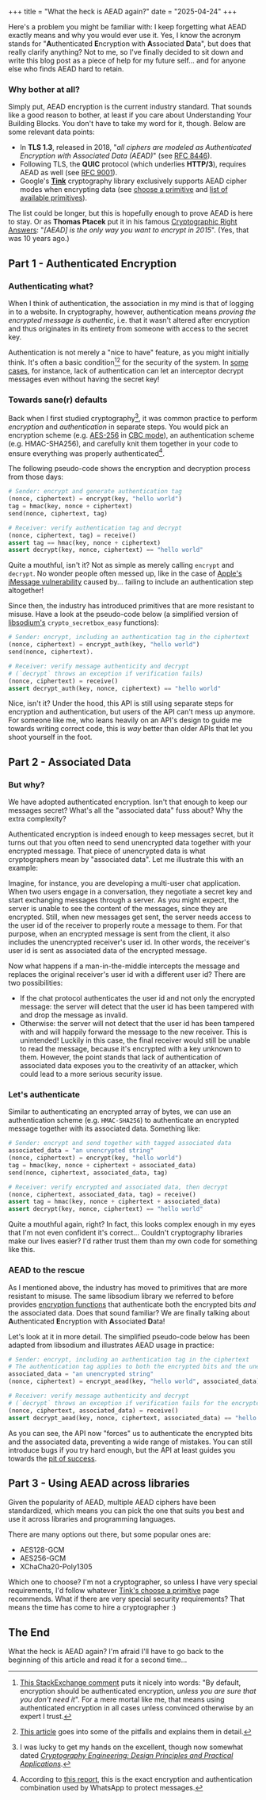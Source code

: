+++
title = "What the heck is AEAD again?"
date = "2025-04-24"
+++

Here's a problem you might be familiar with: I keep forgetting what AEAD exactly means and why you would ever use it. Yes, I know the acronym stands for "**A**uthenticated **E**ncryption with **A**ssociated **D**ata", but does that really clarify anything? Not to me, so I've finally decided to sit down and write this blog post as a piece of help for my future self... and for anyone else who finds AEAD hard to retain.

### Why bother at all?

Simply put, AEAD encryption is the current industry standard. That sounds like a good reason to bother, at least if you care about Understanding Your Building Blocks. You don't have to take my word for it, though. Below are some relevant data points:

* In **TLS 1.3**, released in 2018, "*all ciphers are modeled as Authenticated Encryption with Associated Data (AEAD)*" (see [RFC 8446](https://www.rfc-editor.org/rfc/rfc8446.html#section-5.2)).
* Following TLS, the **QUIC** protocol (which underlies **HTTP/3**), requires AEAD as well (see [RFC 9001](https://www.rfc-editor.org/rfc/rfc9001.html#section-5.4.1-8)).
* Google's [**Tink**](https://developers.google.com/tink) cryptography library exclusively supports AEAD cipher modes when encrypting data (see [choose a primitive](https://developers.google.com/tink/choose-primitive) and [list of available primitives](https://developers.google.com/tink/primitives-by-language)).

The list could be longer, but this is hopefully enough to prove AEAD is here to stay. Or as **Thomas Ptacek** put it in his famous [Cryptographic Right Answers](https://gist.github.com/tqbf/be58d2d39690c3b366ad): "_\[AEAD\] is the only way you want to encrypt in 2015_". (Yes, that was 10 years ago.)

## Part 1 - Authenticated Encryption
### Authenticating what?

When I think of authentication, the association in my mind is that of logging in to a website. In cryptography, however, authentication means _proving the encrypted message is authentic_, i.e. that it wasn't altered after encryption and thus originates in its entirety from someone with access to the secret key.

Authentication is not merely a "nice to have" feature, as you might initially think. It's often a basic condition[^1][^2] for the security of the system. In [some cases](https://news.ycombinator.com/item?id=24536159), for instance, lack of authentication can let an interceptor decrypt messages even without having the secret key!

### Towards sane(r) defaults

Back when I first studied cryptography[^3], it was common practice to perform _encryption_ and _authentication_ in separate steps. You would pick an encryption scheme (e.g. [AES-256](https://en.wikipedia.org/wiki/Advanced_Encryption_Standard) in [CBC mode](https://en.wikipedia.org/wiki/Block_cipher_mode_of_operation#Cipher_block_chaining_(CBC))), an authentication scheme (e.g. HMAC-SHA256), and carefully knit them together in your code to ensure everything was properly authenticated[^4].

The following pseudo-code shows the encryption and decryption process from those days:

```python
# Sender: encrypt and generate authentication tag
(nonce, ciphertext) = encrypt(key, "hello world")
tag = hmac(key, nonce + ciphertext)
send(nonce, ciphertext, tag)

# Receiver: verify authentication tag and decrypt
(nonce, ciphertext, tag) = receive()
assert tag == hmac(key, nonce + ciphertext)
assert decrypt(key, nonce, ciphertext) == "hello world"
```

Quite a mouthful, isn't it? Not as simple as merely calling `encrypt` and `decrypt`. No wonder people often messed up, like in the case of [Apple's iMessage vulnerability](https://blog.cryptographyengineering.com/2016/03/21/attack-of-week-apple-imessage/) caused by... failing to include an authentication step altogether!

Since then, the industry has introduced primitives that are more resistant to misuse. Have a look at the pseudo-code below (a simplified version of [libsodium's](https://doc.libsodium.org/secret-key_cryptography/secretbox) `crypto_secretbox_easy` functions):

```python
# Sender: encrypt, including an authentication tag in the ciphertext
(nonce, ciphertext) = encrypt_auth(key, "hello world")
send(nonce, ciphertext).

# Receiver: verify message authenticity and decrypt
# (`decrypt` throws an exception if verification fails)
(nonce, ciphertext) = receive()
assert decrypt_auth(key, nonce, ciphertext) == "hello world"
```

Nice, isn't it? Under the hood, this API is still using separate steps for encryption and authentication, but users of the API can't mess up anymore. For someone like me, who leans heavily on an API's design to guide me towards writing correct code, this is _way_ better than older APIs that let you shoot yourself in the foot.

## Part 2 - Associated Data

### But why?

We have adopted authenticated encryption. Isn't that enough to keep our messages secret? What's all the "associated data" fuss about? Why the extra complexity?

Authenticated encryption is indeed enough to keep messages secret, but it turns out that you often need to send unencrypted data together with your encrypted message. That piece of unencrypted data is what cryptographers mean by "associated data". Let me illustrate this with an example:

Imagine, for instance, you are developing a multi-user chat application. When two users engage in a conversation, they negotiate a secret key and start exchanging messages through a server. As you might expect, the server is unable to see the content of the messages, since they are encrypted. Still, when new messages get sent, the server needs access to the user id of the receiver to properly route a message to them. For that purpose, when an encrypted message is sent from the client, it also includes the unencrypted receiver's user id. In other words, the receiver's user id is sent as associated data of the encrypted message.

Now what happens if a man-in-the-middle intercepts the message and replaces the original receiver's user id with a different user id? There are two possibilities:

- If the chat protocol authenticates the user id and not only the encrypted message: the server will detect that the user id has been tampered with and drop the message as invalid.
- Otherwise: the server will not detect that the user id has been tampered with and will happily forward the message to the new receiver. This is unintended! Luckily in this case, the final receiver would still be unable to read the message, because it's encrypted with a key unknown to them. However, the point stands that lack of authentication of associated data exposes you to the creativity of an attacker, which could lead to a more serious security issue.
### Let's authenticate

Similar to authenticating an encrypted array of bytes, we can use an authentication scheme (e.g. `HMAC-SHA256`) to authenticate an encrypted message together with its associated data. Something like:

```python
# Sender: encrypt and send together with tagged associated data
associated_data = "an unencrypted string"
(nonce, ciphertext) = encrypt(key, "hello world")
tag = hmac(key, nonce + ciphertext + associated_data)
send(nonce, ciphertext, associated_data, tag)

# Receiver: verify encrypted and associated data, then decrypt
(nonce, ciphertext, associated_data, tag) = receive()
assert tag = hmac(key, nonce + ciphertext + associated_data)
assert decrypt(key, nonce, ciphertext) == "hello world"
```

Quite a mouthful again, right? In fact, this looks complex enough in my eyes that I'm not even confident it's correct... Couldn't cryptography libraries make our lives easier? I'd rather trust them than my own code for something like this.

### AEAD to the rescue

As I mentioned above, the industry has moved to primitives that are more resistant to misuse. The same libsodium library we referred to before provides [encryption functions](https://libsodium.gitbook.io/doc/secret-key_cryptography/aead/aes-256-gcm) that authenticate both the encrypted bits _and_ the associated data. Does that sound familiar? We are finally talking about **A**uthenticated **E**ncryption with **A**ssociated **D**ata!

Let's look at it in more detail. The simplified pseudo-code below has been adapted from libsodium and illustrates AEAD usage in practice:

```python
# Sender: encrypt, including an authentication tag in the ciphertext
# The authentication tag applies to both the encrypted bits and the unencrypted associated data.
associated_data = "an unencrypted string"
(nonce, ciphertext) = encrypt_aead(key, "hello world", associated_data)

# Receiver: verify message authenticity and decrypt
# (`decrypt` throws an exception if verification fails for the encrypted bits or the associated data)
(nonce, ciphertext, associated_data) = receive()
assert decrypt_aead(key, nonce, ciphertext, associated_data) == "hello world"
```

As you can see, the API now "forces" us to authenticate the encrypted bits and the associated data, preventing a wide range of mistakes. You can still introduce bugs if you try hard enough, but the API at least guides you towards the [pit of success](https://blog.codinghorror.com/falling-into-the-pit-of-success/).
## Part 3 - Using AEAD across libraries

Given the popularity of AEAD, multiple AEAD ciphers have been standardized, which means you can pick the one that suits you best and use it across libraries and programming languages.

There are many options out there, but some popular ones are:

- AES128-GCM
- AES256-GCM
- XChaCha20-Poly1305

Which one to choose? I'm not a cryptographer, so unless I have very special requirements, I'd follow whatever [Tink's choose a primitive](https://developers.google.com/tink/choose-primitive) page recommends. What if there are very special security requirements? That means the time has come to hire a cryptographer :)

## The End

What the heck is AEAD again? I'm afraid I'll have to go back to the beginning of this article and read it for a second time...

[^1]: [This StackExchange comment](https://crypto.stackexchange.com/questions/44071/aes-in-cbc-mode-is-totally-unsecure-if-no-defense-is-provided-for-padding-oracle#comment100657_44071) puts it nicely into words: "By default, encryption should be authenticated encryption, _unless you are sure that you don't need it_". For a mere mortal like me, that means using authenticated encryption in all cases unless convinced otherwise by an expert I trust.
[^2]: [This article](https://cybergibbons.com/reverse-engineering-2/why-is-unauthenticated-encryption-insecure/) goes into some of the pitfalls and explains them in detail.
[^3]: I was lucky to get my hands on the excellent, though now somewhat dated [*Cryptography Engineering: Design Principles and Practical Applications*](https://www.schneier.com/books/cryptography-engineering/).
[^4]: According to [this report](https://kr-labs.com.ua/books/384251896_820338303082371_8514785982310046047_n.pdf), this is the exact encryption and authentication combination used by WhatsApp to protect messages.